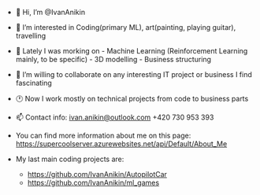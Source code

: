 - 👋 Hi, I’m @IvanAnikin
- 👀 I’m interested in Coding(primary ML), art(painting, playing guitar), travelling
- 🌱 Lately I was morking on 
      - Machine Learning (Reinforcement Learning mainly, to be specific)
      - 3D modelling 
      - Business structuring 
- 💞️ I’m willing to collaborate on any interesting IT project or business I find fascinating    
- 🕐 Now I work mostly on technical projects from code to business parts 
 
- 📫 Contact info: 
      ivan.anikin@outlook.com 
      +420 730 953 393 
      
- You can find more information about me on this page: 
      https://supercoolserver.azurewebsites.net/api/Default/About_Me

- My last main coding projects are:
    - https://github.com/IvanAnikin/AutopilotCar 
    - https://github.com/IvanAnikin/ml_games
